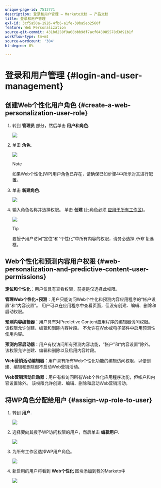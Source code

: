 ```yaml
---
unique-page-id: 7513771
description: 登录和用户管理 — Marketo文档 — 产品文档
title: 登录和用户管理
exl-id: 3cf5a50a-1926-4fb6-a1fe-39ba5eb2560f
feature: Web Personalization
source-git-commit: 431bd258f9a68bbb9df7acf043085578d3d91b1f
workflow-type: tm+mt
source-wordcount: '304'
ht-degree: 0%

---
```


# 登录和用户管理 {#login-and-user-management}

## 创建Web个性化用户角色 {#create-a-web-personalization-user-role}

1. 转到 **管理员** 部分，然后单击 **用户和角色**.

   ![](assets/image2015-4-28-19-3a50-3a49.png)

1. 单击 **角色**.

   ![](assets/image2015-4-28-19-3a57-3a58.png)

   >[!NOTE]
   >
   >如果Web个性化(WP)用户角色已存在，请确保已如步骤4中所示对其进行配置。

1. 单击 **新建角色**.

   ![](assets/three-1.png)

1. 输入角色名称并选择权限。 单击 **创建** (此角色必须 [应用于所有工作区](/help/marketo/product-docs/administration/users-and-roles/managing-marketo-users.md))。

   ![](assets/four.png)

   >[!TIP]
   >
   >要授予用户访问“定位”和“个性化”中所有内容的权限，请务必选择 _所有_ 复选框。

## Web个性化和预测内容用户权限 {#web-personalization-and-predictive-content-user-permissions}

**定位和个性化**：用户仅具有查看权限，前提是仅选择此权限。

**管理Web个性化+预测**：用户只能访问Web个性化和预测内容应用程序的“帐户设置”和“内容设置”。 用户可以在应用程序中查看页面，但没有创建、编辑、删除和启动权限。

**预测内容编辑器**：用户具有对Predictive Content应用程序的编辑器访问权限。 该权限允许创建、编辑和删除内容片段。 不允许在Web或电子邮件中启用预测性使用内容。

**预测内容启动器**：用户有权访问所有预测内容功能，“帐户”和“内容设置”除外。 该权限允许创建、编辑和删除以及启用内容片段。

**Web营销活动编辑器**：用户具有所有Web个性化功能的编辑访问权限，以便创建、编辑和删除但不启动Web营销活动。

**Web营销活动启动器**：用户有权访问所有Web个性化应用程序功能，但帐户和内容设置除外。 该权限允许创建、编辑、删除和启动Web营销活动。

## 将WP角色分配给用户 {#assign-wp-role-to-user}

1. 转到 **用户**.

   ![](assets/image2015-4-29-11-3a31-3a3.png)

1. 选择要向其授予WP访问权限的用户，然后单击 **编辑用户**.

   ![](assets/image2015-4-29-11-3a38-3a46.png)

1. 为所有工作区选择WP用户角色。

   ![](assets/seven.png)

1. 新启用的用户将看到 **Web个性化** 图块添加到我的Marketo中

   ![](assets/eight.png)
